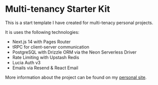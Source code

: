 # Multi-tenancy Starter Kit

This is a start template I have created for multi-tenacy personal projects.

It is uses the following technologies:

- Next.js 14 with Pages Router
- tRPC for client-server communication
- PostgreSQL with Drizzle ORM via the Neon Serverless Driver
- Rate Limiting with Upstash Redis
- Lucia Auth v3
- Emails via Resend & React Email

More information about the project can be found on my [personal site](https://www.tombruce.au/projects/multitenancy-starter).
